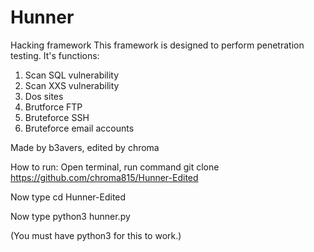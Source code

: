 # Hunner
Hacking framework
This framework is designed to perform penetration testing.
It's functions:
1) Scan SQL vulnerability
2) Scan XXS vulnerability
3) Dos sites
4) Brutforce FTP
5) Bruteforce SSH
6) Bruteforce email accounts

Made by b3avers, edited by chroma


How to run: Open terminal, run command git clone https://github.com/chroma815/Hunner-Edited

Now type cd Hunner-Edited

Now type python3 hunner.py

(You must have python3 for this to work.)
